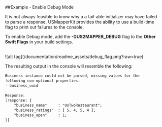 ##Example - Enable Debug Mode

It is not always feasible to know why a a fail-able initializer may have failed to parse a response. USMapperKit provides the ability to use a build-time flag to print out failures to the console.

To enable Debug mode, add the  **-DUS2MAPPER_DEBUG** flag to the **Other Swift Flags** in your build settings.

<br>
![alt tag](/documentation/readme_assets/debug_flag.png?raw=true)
<br/>

The resulting output in the console will resemble the following:

```
Business instance could not be parsed, missing values for the following non-optional properties:
- business_uuid

Response:
[response: {
    "business_name"		: "UsTwoRestaurant";
    "business_ratings"	: [ 5, 4, 5, 4 ];
    "business_open"		: 1;
}]

```

